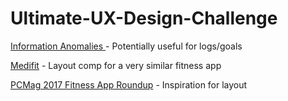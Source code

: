 # Ultimate-UX-Design-Challenge

[Information Anomalies ](https://www.behance.net/gallery/48351699/Information-Anomalies) - Potentially useful for logs/goals


[Medifit](https://www.behance.net/gallery/30935161/MediFit-Admin-Dashboard) - Layout comp for a very similar fitness app

[PCMag 2017 Fitness App Roundup](http://www.pcmag.com/article2/0,2817,2485287,00.asp) - Inspiration for layout 
